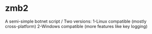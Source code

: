 # zmb2
A semi-simple botnet script / Two versions: 1-Linux compatible (mostly cross-platform) 2-Windows compatible (more features like key logging)
